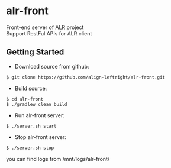 # alr-front
Front-end server of ALR project  
Support RestFul APIs for ALR client  

## Getting Started
* Download source from github:
```
$ git clone https://github.com/align-leftright/alr-front.git
```

* Build source:
```
$ cd alr-front
$ ./gradlew clean build
```

* Run alr-front server:
```
$ ./server.sh start
```

* Stop alr-front server:
```
$ ./server.sh stop
```

you can find logs from /mnt/logs/alr-front/
